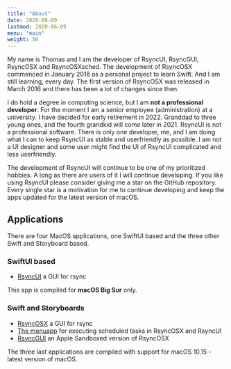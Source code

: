 ```yaml
---
title: "About"
date: 2020-06-09
lastmod: 2020-06-09
menu: "main"
weight: 50
---
```

My name is Thomas and I am the developer of RsyncUI, RsyncGUI, RsyncOSX and RsyncOSXsched. The development of RsyncOSX commenced in January 2016 as a personal project to learn Swift. And I am still learning, every day. The first version of RsyncOSX was released in March 2016 and there has been a lot of changes since then.

I do hold a degree in computing science, but I am **not a professional developer**. For the moment I am a senior employee (administration) at a university. I have decided for early retirement in 2022. Granddad to three young ones, and the fourth grandkid will come later in 2021. RsyncUI is not a professional software. There is only one developer, me, and I am doing what I can to keep RsyncUI as stable and userfriendly as possible. I am not a UI designer and some user might find the UI of RsyncUI complicated and less userfriendly.

The development of RsyncUI will continue to be one of my prioritized hobbies. A long as there are users of it I will continue developing.  If you like using RsyncUI please consider giving me a star on the GitHub repository. Every single star is a motivation for me to continue developing and keep the apps updated for the latest version of macOS.

## Applications

There are four MacOS applications, one SwiftUI based and the three other Swift and Storyboard based.

### SwiftUI based

- [RsyncUI](https://github.com/rsyncOSX/RsyncUI) a GUI for rsync

This app is compiled for **macOS Big Sur** only.

### Swift and Storyboards

- [RsyncOSX](https://github.com/rsyncOSX/RsyncOSX) a GUI for rsync
- [The menuapp](https://github.com/rsyncOSX/RsyncOSXsched) for executing scheduled tasks in RsyncOSX and RsyncUI
- [RsyncGUI](https://github.com/rsyncOSX/RsyncGUI) an Apple Sandboxed version of RsyncOSX

The three last applications are compiled with support for macOS 10.15 - latest version of macOS.
